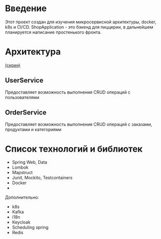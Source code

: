 # Введение

Этот проект создан для изучения микросервисной архитектуры, docker, k8s и СI/CD.
ShopApplication - это бэкенд для пиццерии, в дальнейшем планируется написание простенького фронта.

# Архитектура

[(скрин)](https://github.com/RinatBeybutov/shopApp/blob/master/arhitecture.jpg)

## UserService

Предоставляет возможность выполнения CRUD операций с пользователями

## OrderService

Предоставляет возможность выполнения CRUD операций с заказами, продуктами и категориями

# Список технологий и библиотек

* Spring Web, Data
* Lombok
* Mapstruct
* Junit, Mockito, Testcontainers
* Docker
* 

Дополнительно:

* k8s
* Kafka
* i18n
* Keycloak
* Scheduling spring
* Redis



